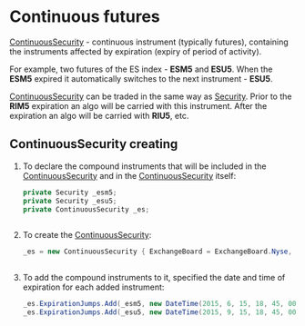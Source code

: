 # Continuous futures

[ContinuousSecurity](xref:StockSharp.Algo.ContinuousSecurity) \- continuous instrument (typically futures), containing the instruments affected by expiration (expiry of period of activity).

For example, two futures of the ES index \- **ESM5** and **ESU5**. When the **ESM5** expired it automatically switches to the next instrument \- **ESU5**.

[ContinuousSecurity](xref:StockSharp.Algo.ContinuousSecurity) can be traded in the same way as [Security](xref:StockSharp.BusinessEntities.Security). Prior to the **RIM5** expiration an algo will be carried with this instrument. After the expiration an algo will be carried with **RIU5**, etc.

## ContinuousSecurity creating

1. To declare the compound instruments that will be included in the [ContinuousSecurity](xref:StockSharp.Algo.ContinuousSecurity) and in the [ContinuousSecurity](xref:StockSharp.Algo.ContinuousSecurity) itself:

   ```cs
   private Security _esm5;
   private Security _esu5;
   private ContinuousSecurity _es;
   							
   ```
2. To create the [ContinuousSecurity](xref:StockSharp.Algo.ContinuousSecurity):

   ```cs
   _es = new ContinuousSecurity { ExchangeBoard = ExchangeBoard.Nyse, Id = "ES" };
   							
   ```
3. To add the compound instruments to it, specified the date and time of expiration for each added instrument:

   ```cs
   _es.ExpirationJumps.Add(_esm5, new DateTime(2015, 6, 15, 18, 45, 00));
   _es.ExpirationJumps.Add(_esu5, new DateTime(2015, 9, 15, 18, 45, 00));
   							
   ```
